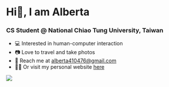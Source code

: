 <h1>Hi👋, I am Alberta </h1>

<h3>CS Student @ National Chiao Tung University, Taiwan</h3>

- 💻 Interested in human-computer interaction
- 📷 Love to travel and take photos
- 📩 Reach me at <alberta410476@gmail.com>
- 👩‍💻 Or visit my personal website [here](https://scod0401.github.io/)
<p>
<img src="https://github-readme-stats.vercel.app/api?username=scod0401&bg_color=1f2938&text_color=FFFFFF&show_icons=true&hide-border=true&include_all_commits=true" />
</p>

